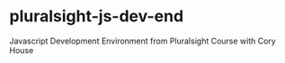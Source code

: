 # pluralsight-js-dev-end
Javascript Development Environment from Pluralsight Course with Cory House
